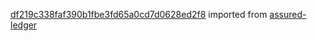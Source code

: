 [df219c338faf390b1fbe3fd65a0cd7d0628ed2f8](https://github.com/insolar/assured-ledger/commit/df219c338faf390b1fbe3fd65a0cd7d0628ed2f8) imported from [assured-ledger](https://github.com/insolar/assured-ledger)
